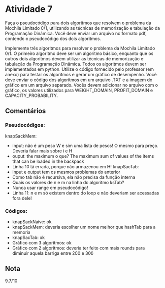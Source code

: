 # Atividade 7

Faça o pseudocódigo para dois algoritmos que resolvem o problema da  Mochila Limitado 0/1, utilizando as técnicas de memorização e tabulação da Programação Dinâmica. Você deve enviar um arquivo no formato pdf, contendo o pseudocódigo dos dois algoritmos.

Implemente três algoritmos para resolver o problema da Mochila Limitado 0/1. O primeiro algoritmo deve ser um algoritmo básico, enquanto que os outros dois algoritmos devem utilizar as técnicas de memorização e tabulação da Programação Dinâmica. Todos os algoritmos devem ser implementados em python. Utilize o código fornecido pelo professor (em anexo) para testar os algoritmos e gerar um gráfico de desempenho. Você deve enviar o código dos algoritmos em um arquivo .TXT e a imagem do gráfico em um arquivo separado. Vocês devem adicionar no arquivo com o gráfico, os valores utilizados para WEIGHT_DOMAIN, PROFIT_DOMAIN e CAPACITY_PROBABILITY.

## Comentários

### Pseudocódigos:

knapSackMem: 
  - input: não é um peso W e sim uma lista de pesos! O mesmo para preço. Deveria falar mais sobre i e H
  - ouput: the maximum o que? The maximum sum of values of the items that can be loaded in the backpack
  - Linha 10 tá errada, porque não armazenou em H!
knapSacTab: 
  - input e output tem os mesmos problemas do anterior
  - Como tab não é recursiva, ela não precisa da função interna
  - Quais os valores de n e m na linha do algoritmo ksTab?
  - Nunca usar range em pseudocódigo!
  - Linha 11: n e m só existem dentro do loop e não deveriam ser acessadas fora dele!

### Códigos:

- knapSackNaive: ok
- knapSackMem: deveria escolher um nome melhor que hashTab para a memoria
- knapSacTab: ok
- Gráfico com 3 algoritmos: ok 
- Gráfico com 2 algoritmos: deveria ter feito com mais rounds para diminuir aquela barriga entre 200 e 300

## Nota

9.7/10
